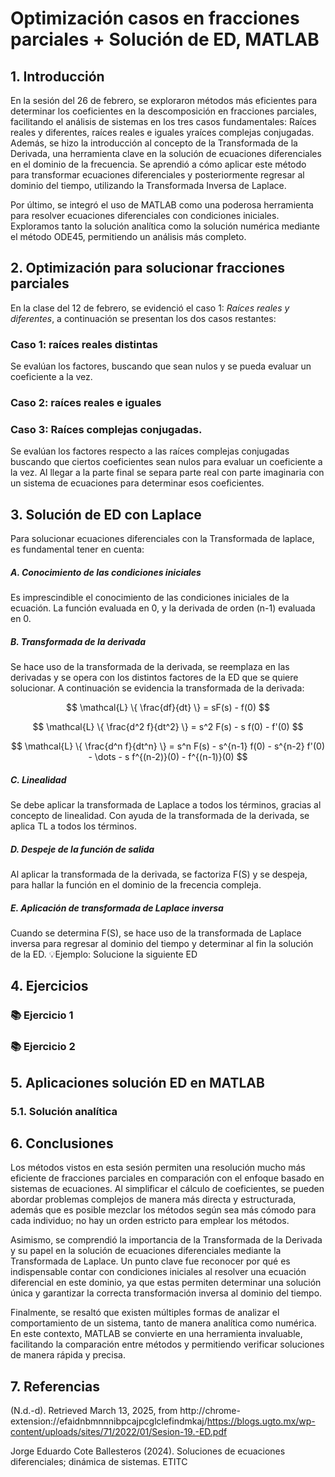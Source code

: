 # Optimización casos en fracciones parciales + Solución de ED, MATLAB

## 1. Introducción
En la sesión del 26 de febrero, se exploraron métodos más eficientes para determinar los coeficientes en la descomposición en fracciones parciales, facilitando el análisis de sistemas en los tres casos fundamentales: Raíces reales y diferentes, raíces reales e iguales yraíces complejas conjugadas.
Además, se hizo la introducción al concepto de la Transformada de la Derivada, una herramienta clave en la solución de ecuaciones diferenciales en el dominio de la frecuencia. Se aprendió a cómo aplicar este método para transformar ecuaciones diferenciales y posteriormente regresar al dominio del tiempo, utilizando la Transformada Inversa de Laplace.

Por último, se integró el uso de MATLAB como una poderosa herramienta para resolver ecuaciones diferenciales con condiciones iniciales. Exploramos tanto la solución analítica como la solución numérica mediante el método ODE45, permitiendo un análisis más completo.
 
## 2. Optimización para solucionar fracciones parciales
En la clase del 12 de febrero, se evidenció el caso 1: *Raíces reales y diferentes*, a continuación se presentan los dos casos restantes:
### Caso 1: raíces reales distintas
Se evalúan los factores, buscando que sean nulos y se pueda evaluar un coeficiente a la vez.
### Caso 2: raíces reales e iguales

### Caso 3: Raíces complejas conjugadas.
Se evalúan los factores respecto a las raíces complejas conjugadas buscando que ciertos coeficientes sean nulos para evaluar un coeficiente a la vez. Al llegar a la parte final se separa parte real con parte imaginaria con un sistema de ecuaciones para determinar esos coeficientes.
## 3. Solución de ED con Laplace
Para solucionar ecuaciones diferenciales con la Transformada de laplace, es fundamental tener en cuenta:
##### A. Conocimiento de las condiciones iniciales
Es imprescindible el conocimiento de las condiciones iniciales de la ecuación. La función evaluada en 0, y la derivada de orden (n-1) evaluada en 0.
##### B. Transformada de la derivada
Se hace uso de la transformada de la derivada, se reemplaza en las derivadas y se opera con los distintos factores de la ED que se quiere solucionar. A continuación se evidencia la transformada de la derivada:

$$
\mathcal{L} \{ \frac{df}{dt} \} = sF(s) - f(0)
$$

$$
\mathcal{L} \{ \frac{d^2 f}{dt^2} \} = s^2 F(s) - s f(0) - f'(0)
$$

$$
\mathcal{L} \{ \frac{d^n f}{dt^n} \} = s^n F(s) - s^{n-1} f(0) - s^{n-2} f'(0) - \dots - s f^{(n-2)}(0) - f^{(n-1)}(0)
$$
##### C. Linealidad
Se debe aplicar la transformada de Laplace a todos los términos, gracias al concepto de linealidad. Con ayuda de la transformada de la derivada, se aplica TL a todos los términos.
##### D. Despeje de la función de salida
Al aplicar la transformada de la derivada, se factoriza F(S) y se despeja, para hallar la función en el dominio de la frecencia compleja.
##### E. Aplicación de transformada de Laplace inversa
Cuando se determina F(S), se hace uso de la transformada de Laplace inversa para regresar al dominio del tiempo y determinar al fin la solución de la ED.
💡Ejemplo: Solucione la siguiente ED
## 4. Ejercicios
### 📚 Ejercicio 1
### 📚 Ejercicio 2
## 5. Aplicaciones solución ED en MATLAB
### 5.1. Solución analítica
## 6. Conclusiones
Los métodos vistos en esta sesión permiten una resolución mucho más eficiente de fracciones parciales en comparación con el enfoque basado en sistemas de ecuaciones. Al simplificar el cálculo de coeficientes, se pueden abordar problemas complejos de manera más directa y estructurada, además que es posible mezclar los métodos según sea más cómodo para cada individuo; no hay un orden estricto para emplear los métodos.

Asimismo, se comprendió la importancia de la Transformada de la Derivada y su papel en la solución de ecuaciones diferenciales mediante la Transformada de Laplace. Un punto clave fue reconocer por qué es indispensable contar con condiciones iniciales al resolver una ecuación diferencial en este dominio, ya que estas permiten determinar una solución única y garantizar la correcta transformación inversa al dominio del tiempo.

Finalmente, se resaltó que existen múltiples formas de analizar el comportamiento de un sistema, tanto de manera analítica como numérica. En este contexto, MATLAB se convierte en una herramienta invaluable, facilitando la comparación entre métodos y permitiendo verificar soluciones de manera rápida y precisa.

## 7. Referencias
(N.d.-d). Retrieved March 13, 2025, from http://chrome-extension://efaidnbmnnnibpcajpcglclefindmkaj/https://blogs.ugto.mx/wp-content/uploads/sites/71/2022/01/Sesion-19.-ED.pdf

Jorge Eduardo Cote Ballesteros (2024). Soluciones de ecuaciones diferenciales; dinámica de sistemas. ETITC
